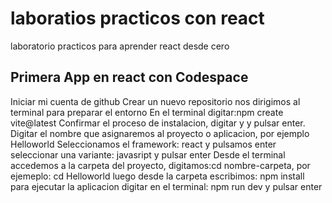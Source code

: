 # laboratios practicos con react
laboratorio practicos para aprender react desde cero
## Primera App en react con Codespace
Iniciar mi cuenta de github
Crear un nuevo repositorio
nos dirigimos al terminal para preparar el entorno
En el terminal digitar:npm create vite@latest
Confirmar el proceso de instalacion, digitar y y pulsar enter.
Digitar el nombre que asignaremos al proyecto o aplicacion, por ejemplo Helloworld
Seleccionamos el framework: react y pulsamos enter
seleccionar una variante: javasript y pulsar enter
Desde el terminal accedemos a la carpeta del proyecto, digitamos:cd nombre-carpeta, por ejemeplo: cd Helloworld
luego desde la carpeta escribimos: npm install
para ejecutar la aplicacion digitar en el terminal: npm run dev y pulsar enter